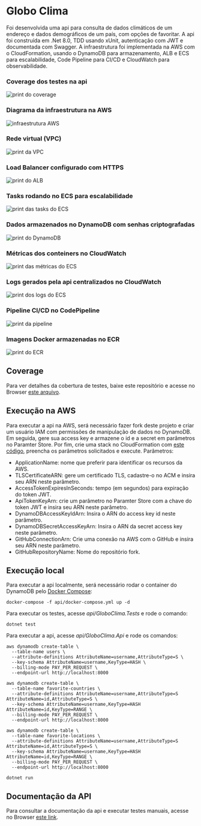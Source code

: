 # Globo Clima

Foi desenvolvida uma api para consulta de dados climáticos de um endereço e dados demográficos de um país, com opções de favoritar.
A api foi construída em .Net 8.0, TDD usando xUnit, autenticação com JWT e documentada com Swagger.
A infraestrutura foi implementada na AWS com o CloudFormation, usando o DynamoDB para armazenamento, ALB e ECS para escalabilidade, Code Pipeline para CI/CD e CloudWatch para observabilidade.

### Coverage dos testes na api
![print do coverage](assets/coverage.png)

### Diagrama da infraestrutura na AWS
![infraestrutura AWS](assets/aws-infrastructure.png)

### Rede virtual (VPC)
![print da VPC](assets/vpc.png)

### Load Balancer configurado com HTTPS
![print do ALB](assets/load-balancer.png)

### Tasks rodando no ECS para escalabilidade
![print das tasks do ECS](assets/ecs-tasks.png)

### Dados armazenados no DynamoDB com senhas criptografadas
![print do DynamoDB](assets/dynamodb.png)

### Métricas dos conteiners no CloudWatch
![print das métricas do ECS](assets/ecs-metrics.png)

### Logs gerados pela api centralizados no CloudWatch
![print dos logs do ECS](assets/ecs-logs.png)

### Pipeline CI/CD no CodePipeline
![print da pipeline](assets/pipeline.png)

### Imagens Docker armazenadas no ECR
![print do ECR](assets/ecr.png)

## Coverage

Para ver detalhes da cobertura de testes, baixe este repositório e acesse no Browser [este arquivo](assets/coverage/index.html).

## Execução na AWS

Para executar a api na AWS, será necessário fazer fork deste projeto e criar um usuário IAM com permissões de manipulação de dados no DynamoDB. Em seguida, gere sua access key e armazene o id e a secret em parâmetros no Paramter Store. Por fim, crie uma stack no CloudFormation com [este código](api/cloud-formation.yml), preencha os parâmetros solicitados e execute.
Parâmetros:
- ApplicationName: nome que preferir para identificar os recursos da AWS.
- TLSCertificateARN: gere um certificado TLS, cadastre-o no ACM e insira seu ARN neste parâmetro.
- AccessTokenExpiresInSeconds: tempo (em segundos) para expiração do token JWT.
- ApiTokenKeyArn: crie um parâmetro no Paramter Store com a chave do token JWT e insira seu ARN neste parâmetro.
- DynamoDBAccessKeyIdArn: Insira o ARN do access key id neste parâmetro.
- DynamoDBSecretAccessKeyArn: Insira o ARN da secret access key neste parâmetro.
- GitHubConnectionArn: Crie uma conexão na AWS com o GitHub e insira seu ARN neste parâmetro.
- GitHubRepositoryName: Nome do repositório fork.

## Execução local

Para executar a api localmente, será necessário rodar o container do DynamoDB pelo [Docker Compose](api/docker-compose.yml):

```
docker-compose -f api/docker-compose.yml up -d
```

Para executar os testes, acesse *api/GloboClima.Tests* e rode o comando:
```
dotnet test
```

Para executar a api, acesse *api/GloboClima.Api* e rode os comandos:
```
aws dynamodb create-table \
  --table-name users \
  --attribute-definitions AttributeName=username,AttributeType=S \
  --key-schema AttributeName=username,KeyType=HASH \
  --billing-mode PAY_PER_REQUEST \
  --endpoint-url http://localhost:8000
```

```
aws dynamodb create-table \
  --table-name favorite-countries \
  --attribute-definitions AttributeName=username,AttributeType=S AttributeName=id,AttributeType=S \
  --key-schema AttributeName=username,KeyType=HASH AttributeName=id,KeyType=RANGE \
  --billing-mode PAY_PER_REQUEST \
  --endpoint-url http://localhost:8000
```

```
aws dynamodb create-table \
  --table-name favorite-locations \
  --attribute-definitions AttributeName=username,AttributeType=S AttributeName=id,AttributeType=S \
  --key-schema AttributeName=username,KeyType=HASH AttributeName=id,KeyType=RANGE \
  --billing-mode PAY_PER_REQUEST \
  --endpoint-url http://localhost:8000
```

```
dotnet run
```

## Documentação da API

Para consultar a documentação da api e executar testes manuais, acesse no Browser [este link](http://localhost:5000/swagger).
